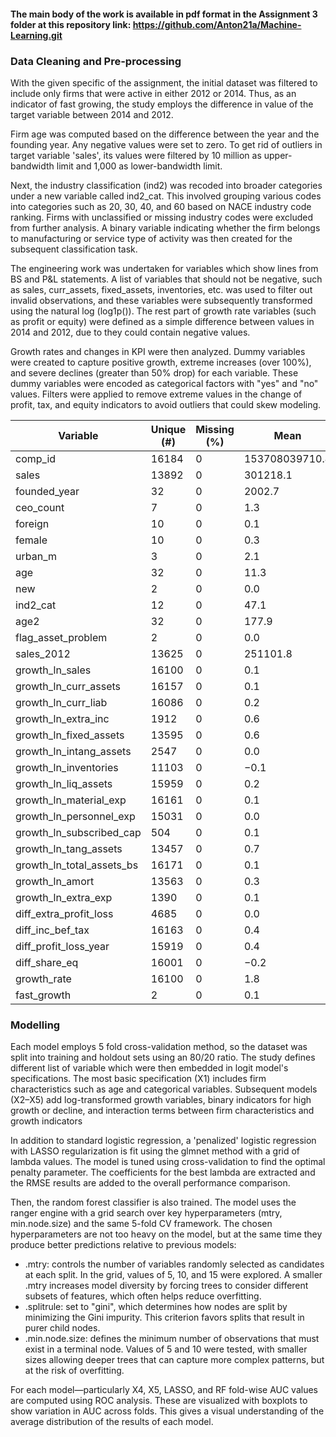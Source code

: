 #### The main body of the work is available in pdf format in the Assignment 3 folder at this repository link: https://github.com/Anton21a/Machine-Learning.git

### Data Cleaning and Pre-processing  

With the given specific of the assignment, the initial dataset was filtered to include only firms that were active in either 2012 or 2014. Thus, as an indicator of fast growing, the study employs the difference in value of the target variable between 2014 and 2012.

Firm age was computed based on the difference between the year and the founding year. Any negative values were set to zero. To get rid of outliers in target variable 'sales', its values were filtered by 10 million as upper-bandwidth limit and 1,000 as lower-bandwidth limit.

Next, the industry classification (ind2) was recoded into broader categories under a new variable called ind2_cat. This involved grouping various codes into categories such as 20, 30, 40, and 60 based on NACE industry code ranking. Firms with unclassified or missing industry codes were excluded from further analysis. A binary variable indicating whether the firm belongs to manufacturing or service type of activity was then created for the subsequent classification task. 

The engineering work was undertaken for variables which show lines from BS and P&L statements. A list of variables that should not be negative, such as sales, curr_assets, fixed_assets, inventories, etc. was used to filter out invalid observations, and these variables were subsequently transformed using the natural log (log1p()). The rest part of growth rate variables (such as profit or equity) were defined as a simple difference between values in 2014 and 2012, due to they could contain negative values. 

Growth rates and changes in KPI were then analyzed. Dummy variables were created to capture positive growth, extreme increases (over 100%), and severe declines (greater than 50% drop) for each variable. These dummy variables were encoded as categorical factors with "yes" and "no" values. Filters were applied to remove extreme values in the change of profit, tax, and equity indicators to avoid outliers that could skew modeling.

| Variable                  | Unique (#) | Missing (%) | Mean       | SD         | Min     | Median     | Max        |
|---------------------------|------------|--------------|------------|------------|---------|-------------|------------|
| comp_id                  | 16184      | 0            | 153708039710.4 | 138035363501.3 | 1001541.0 | 114609278976.0 | 464105013248.0 |
| sales                    | 13892      | 0            | 301218.1   | 872978.2   | 1000.0  | 61942.6     | 9963926.0  |
| founded_year             | 32         | 0            | 2002.7     | 7.0        | 1951.0  | 2003.0      | 2014.0     |
| ceo_count                | 7          | 0            | 1.3        | 0.5        | 1.0     | 1.0         | 7.0        |
| foreign                  | 10         | 0            | 0.1        | 0.3        | 0.0     | 0.0         | 1.0        |
| female                   | 10         | 0            | 0.3        | 0.4        | 0.0     | 0.0         | 1.0        |
| urban_m                  | 3          | 0            | 2.1        | 0.8        | 1.0     | 2.0         | 3.0        |
| age                      | 32         | 0            | 11.3       | 7.0        | 0.0     | 11.0        | 63.0       |
| new                      | 2          | 0            | 0.0        | 0.1        | 0.0     | 0.0         | 1.0        |
| ind2_cat                 | 12         | 0            | 47.1       | 12.6       | 20.0    | 56.0        | 60.0       |
| age2                     | 32         | 0            | 177.9      | 181.0      | 0.0     | 121.0       | 3969.0     |
| flag_asset_problem       | 2          | 0            | 0.0        | 0.0        | 0.0     | 0.0         | 1.0        |
| sales_2012               | 13625      | 0            | 251101.8   | 735154.4   | 1000.0  | 54022.2     | 9786907.0  |
| growth_ln_sales          | 16100      | 0            | 0.1        | 0.9        | −6.3    | 0.1         | 8.5        |
| growth_ln_curr_assets    | 16157      | 0            | 0.1        | 1.2        | −10.1   | 0.1         | 11.4       |
| growth_ln_curr_liab      | 16086      | 0            | 0.2        | 1.7        | −14.3   | 0.1         | 13.2       |
| growth_ln_extra_inc      | 1912       | 0            | 0.6        | 2.7        | −15.0   | 0.0         | 14.4       |
| growth_ln_fixed_assets   | 13595      | 0            | 0.6        | 2.7        | −15.6   | 0.0         | 13.3       |
| growth_ln_intang_assets  | 2547       | 0            | 0.0        | 1.9        | −12.3   | 0.0         | 13.9       |
| growth_ln_inventories    | 11103      | 0            | −0.1       | 3.1        | −14.6   | 0.0         | 13.5       |
| growth_ln_liq_assets     | 15959      | 0            | 0.2        | 1.9        | −13.1   | 0.2         | 13.4       |
| growth_ln_material_exp   | 16161      | 0            | 0.1        | 1.1        | −12.8   | 0.1         | 10.3       |
| growth_ln_personnel_exp  | 15031      | 0            | 0.0        | 2.2        | −12.7   | 0.1         | 13.9       |
| growth_ln_subscribed_cap | 504        | 0            | 0.1        | 0.5        | −9.3    | 0.0         | 8.0        |
| growth_ln_tang_assets    | 13457      | 0            | 0.7        | 2.8        | −15.6   | 0.0         | 13.3       |
| growth_ln_total_assets_bs| 16171      | 0            | 0.1        | 1.0        | −10.1   | 0.1         | 6.5        |
| growth_ln_amort          | 13563      | 0            | 0.3        | 2.3        | −10.7   | 0.0         | 12.3       |
| growth_ln_extra_exp      | 1390       | 0            | 0.1        | 2.1        | −13.4   | 0.0         | 13.3       |
| diff_extra_profit_loss   | 4685       | 0            | 0.0        | 0.5        | −27.7   | 0.0         | 34.5       |
| diff_inc_bef_tax         | 16163      | 0            | 0.4        | 4.1        | −91.1   | 0.0         | 126.8      |
| diff_profit_loss_year    | 15919      | 0            | 0.4        | 3.9        | −91.3   | 0.0         | 126.5      |
| diff_share_eq            | 16001      | 0            | −0.2       | 5.0        | −94.9   | 0.0         | 97.7       |
| growth_rate              | 16100      | 0            | 1.8        | 43.9       | −1.0    | 0.1         | 5091.1     |
| fast_growth              | 2          | 0            | 0.1        | 0.3        | 0.0     | 0.0         | 1.0        |


### Modelling
Each model employs 5 fold cross-validation method, so the dataset was split into training and holdout sets using an 80/20 ratio. The study defines different list of variable which were then embedded in logit model's specifications. The most basic specification (X1) includes firm characteristics such as age and categorical variables. Subsequent models (X2–X5) add log-transformed growth variables, binary indicators for high growth or decline, and interaction terms between firm characteristics and growth indicators

In addition to standard logistic regression, a 'penalized' logistic regression with LASSO regularization is fit using the glmnet method with a grid of lambda values. The model is tuned using cross-validation to find the optimal penalty parameter. The coefficients for the best lambda are extracted and the RMSE results are added to the overall performance comparison.

Then, the random forest classifier is also trained. The model uses the ranger engine with a grid search over key hyperparameters (mtry, min.node.size) and the same 5-fold CV framework. The chosen hyperparameters are not too heavy on the model, but at the same time they produce better predictions relative to previous models:

* .mtry: controls the number of variables randomly selected as candidates at each split. In the grid, values of 5, 10, and 15 were explored. A smaller .mtry increases model diversity by forcing trees to consider different subsets of features, which often helps reduce overfitting.
* .splitrule: set to "gini", which determines how nodes are split by minimizing the Gini impurity. This criterion favors splits that result in purer child nodes.
* .min.node.size: defines the minimum number of observations that must exist in a terminal node. Values of 5 and 10 were tested, with smaller sizes allowing deeper trees that can capture more complex patterns, but at the risk of overfitting. 

For each model—particularly X4, X5, LASSO, and RF fold-wise AUC values are computed using ROC analysis. These are visualized with boxplots to show variation in AUC across folds. This gives a visual understanding of the average distribution of the results of each model. 
